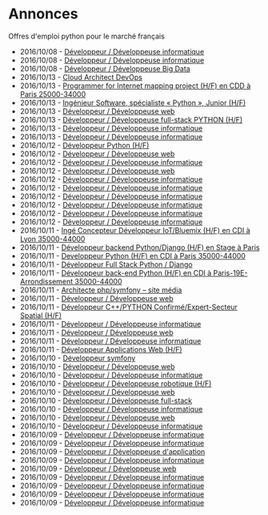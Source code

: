 # Annonces

Offres d'emploi python pour le marché français

* 2016/10/08 - [Développeur / Développeuse informatique](http://www.pyjobs.fr/jobs/details/3216/developpeur-developpeuse-informatique "Développeur / Développeuse informatique")
* 2016/10/08 - [Développeur / Développeuse informatique](http://www.pyjobs.fr/jobs/details/3217/developpeur-developpeuse-informatique "Développeur / Développeuse informatique")
* 2016/10/08 - [Développeur / Développeuse Big Data](http://www.pyjobs.fr/jobs/details/3219/developpeur-developpeuse-big-data "Développeur / Développeuse Big Data")
* 2016/10/13 - [Cloud Architect DevOps](http://www.pyjobs.fr/jobs/details/3764/cloud-architect-devops "Cloud Architect DevOps")
* 2016/10/13 - [Programmer for Internet mapping project (H/F) en CDD à Paris 25000-34000](http://www.pyjobs.fr/jobs/details/3763/programmer-for-internet-mapping-project-h-f-en-cdd-a-paris-25000-34000 "Programmer for Internet mapping project (H/F) en CDD à Paris 25000-34000")
* 2016/10/13 - [Ingénieur Software, spécialiste « Python », Junior (H/F)](http://www.pyjobs.fr/jobs/details/3760/ingenieur-software-specialiste-python-junior-h-f "Ingénieur Software, spécialiste « Python », Junior (H/F)")
* 2016/10/13 - [Développeur / Développeuse web](http://www.pyjobs.fr/jobs/details/3761/developpeur-developpeuse-web "Développeur / Développeuse web")
* 2016/10/13 - [Développeur / Développeuse full-stack PYTHON (H/F)](http://www.pyjobs.fr/jobs/details/3765/developpeur-developpeuse-full-stack-python-h-f "Développeur / Développeuse full-stack PYTHON (H/F)")
* 2016/10/13 - [Développeur / Développeuse informatique](http://www.pyjobs.fr/jobs/details/3762/developpeur-developpeuse-informatique "Développeur / Développeuse informatique")
* 2016/10/13 - [Développeur / Développeuse informatique](http://www.pyjobs.fr/jobs/details/3759/developpeur-developpeuse-informatique "Développeur / Développeuse informatique")
* 2016/10/12 - [Développeur Python (H/F)](http://www.pyjobs.fr/jobs/details/3758/developpeur-python-h-f "Développeur Python (H/F)")
* 2016/10/12 - [Développeur / Développeuse web](http://www.pyjobs.fr/jobs/details/3754/developpeur-developpeuse-web "Développeur / Développeuse web")
* 2016/10/12 - [Développeur / Développeuse informatique](http://www.pyjobs.fr/jobs/details/3749/developpeur-developpeuse-informatique "Développeur / Développeuse informatique")
* 2016/10/12 - [Développeur / Développeuse web](http://www.pyjobs.fr/jobs/details/3753/developpeur-developpeuse-web "Développeur / Développeuse web")
* 2016/10/12 - [Développeur / Développeuse informatique](http://www.pyjobs.fr/jobs/details/3750/developpeur-developpeuse-informatique "Développeur / Développeuse informatique")
* 2016/10/12 - [Développeur / Développeuse informatique](http://www.pyjobs.fr/jobs/details/3751/developpeur-developpeuse-informatique "Développeur / Développeuse informatique")
* 2016/10/12 - [Développeur / Développeuse informatique](http://www.pyjobs.fr/jobs/details/3755/developpeur-developpeuse-informatique "Développeur / Développeuse informatique")
* 2016/10/12 - [Développeur / Développeuse informatique](http://www.pyjobs.fr/jobs/details/3752/developpeur-developpeuse-informatique "Développeur / Développeuse informatique")
* 2016/10/12 - [Développeur / Développeuse informatique](http://www.pyjobs.fr/jobs/details/3757/developpeur-developpeuse-informatique "Développeur / Développeuse informatique")
* 2016/10/12 - [Développeur / Développeuse informatique](http://www.pyjobs.fr/jobs/details/3756/developpeur-developpeuse-informatique "Développeur / Développeuse informatique")
* 2016/10/11 - [Ingé Concepteur Développeur IoT/Bluemix (H/F) en CDI à Lyon 35000-44000](http://www.pyjobs.fr/jobs/details/3746/inge-concepteur-developpeur-iot-bluemix-h-f-en-cdi-a-lyon-35000-44000 "Ingé Concepteur Développeur IoT/Bluemix (H/F) en CDI à Lyon 35000-44000")
* 2016/10/11 - [Développeur backend Python/Django (H/F) en Stage à Paris](http://www.pyjobs.fr/jobs/details/3743/developpeur-backend-python-django-h-f-en-stage-a-paris "Développeur backend Python/Django (H/F) en Stage à Paris")
* 2016/10/11 - [Developpeur Python (H/F) en CDI à Paris 35000-44000](http://www.pyjobs.fr/jobs/details/3744/developpeur-python-h-f-en-cdi-a-paris-35000-44000 "Developpeur Python (H/F) en CDI à Paris 35000-44000")
* 2016/10/11 - [Développeur Full Stack Python / Django](http://www.pyjobs.fr/jobs/details/3740/developpeur-full-stack-python-django "Développeur Full Stack Python / Django")
* 2016/10/11 - [Développeur back-end Python (H/F) en CDI à Paris-19E-Arrondissement 35000-44000](http://www.pyjobs.fr/jobs/details/3741/developpeur-back-end-python-h-f-en-cdi-a-paris-19e-arrondissement-35000-44000 "Développeur back-end Python (H/F) en CDI à Paris-19E-Arrondissement 35000-44000")
* 2016/10/11 - [Architecte php/symfony – site média](http://www.pyjobs.fr/jobs/details/3738/architecte-php-symfony-site-media "Architecte php/symfony – site média")
* 2016/10/11 - [Développeur / Développeuse web](http://www.pyjobs.fr/jobs/details/3747/developpeur-developpeuse-web "Développeur / Développeuse web")
* 2016/10/11 - [Développeur C++/PYTHON Confirmé/Expert-Secteur Spatial (H/F)](http://www.pyjobs.fr/jobs/details/3739/developpeur-c-python-confirme-expert-secteur-spatial-h-f "Développeur C++/PYTHON Confirmé/Expert-Secteur Spatial (H/F)")
* 2016/10/11 - [Développeur / Développeuse informatique](http://www.pyjobs.fr/jobs/details/3745/developpeur-developpeuse-informatique "Développeur / Développeuse informatique")
* 2016/10/11 - [Développeur / Développeuse web](http://www.pyjobs.fr/jobs/details/3748/developpeur-developpeuse-web "Développeur / Développeuse web")
* 2016/10/11 - [Développeur / Développeuse informatique](http://www.pyjobs.fr/jobs/details/3737/developpeur-developpeuse-informatique "Développeur / Développeuse informatique")
* 2016/10/11 - [Développeur Applications Web (H/F)](http://www.pyjobs.fr/jobs/details/3742/developpeur-applications-web-h-f "Développeur Applications Web (H/F)")
* 2016/10/10 - [Développeur symfony](http://www.pyjobs.fr/jobs/details/3730/developpeur-symfony "Développeur symfony")
* 2016/10/10 - [Développeur / Développeuse web](http://www.pyjobs.fr/jobs/details/3735/developpeur-developpeuse-web "Développeur / Développeuse web")
* 2016/10/10 - [Développeur / Développeuse informatique](http://www.pyjobs.fr/jobs/details/3736/developpeur-developpeuse-informatique "Développeur / Développeuse informatique")
* 2016/10/10 - [Développeur / Développeuse robotique (H/F)](http://www.pyjobs.fr/jobs/details/3733/developpeur-developpeuse-robotique-h-f "Développeur / Développeuse robotique (H/F)")
* 2016/10/10 - [Développeur / Développeuse web](http://www.pyjobs.fr/jobs/details/3734/developpeur-developpeuse-web "Développeur / Développeuse web")
* 2016/10/10 - [Développeur / Développeuse full-stack](http://www.pyjobs.fr/jobs/details/3732/developpeur-developpeuse-full-stack "Développeur / Développeuse full-stack")
* 2016/10/10 - [Développeur / Développeuse informatique](http://www.pyjobs.fr/jobs/details/3731/developpeur-developpeuse-informatique "Développeur / Développeuse informatique")
* 2016/10/10 - [Développeur / Développeuse web](http://www.pyjobs.fr/jobs/details/3728/developpeur-developpeuse-web "Développeur / Développeuse web")
* 2016/10/10 - [Développeur / Développeuse informatique](http://www.pyjobs.fr/jobs/details/3729/developpeur-developpeuse-informatique "Développeur / Développeuse informatique")
* 2016/10/09 - [Développeur / Développeuse informatique](http://www.pyjobs.fr/jobs/details/3727/developpeur-developpeuse-informatique "Développeur / Développeuse informatique")
* 2016/10/09 - [Développeur / Développeuse informatique](http://www.pyjobs.fr/jobs/details/3726/developpeur-developpeuse-informatique "Développeur / Développeuse informatique")
* 2016/10/09 - [Développeur / Développeuse d'application](http://www.pyjobs.fr/jobs/details/3724/developpeur-developpeuse-dapplication "Développeur / Développeuse d'application")
* 2016/10/09 - [Développeur / Développeuse informatique](http://www.pyjobs.fr/jobs/details/3725/developpeur-developpeuse-informatique "Développeur / Développeuse informatique")
* 2016/10/09 - [Développeur / Développeuse web](http://www.pyjobs.fr/jobs/details/3720/developpeur-developpeuse-web "Développeur / Développeuse web")
* 2016/10/09 - [Développeur / Développeuse informatique](http://www.pyjobs.fr/jobs/details/3721/developpeur-developpeuse-informatique "Développeur / Développeuse informatique")
* 2016/10/09 - [Développeur / Développeuse informatique](http://www.pyjobs.fr/jobs/details/3722/developpeur-developpeuse-informatique "Développeur / Développeuse informatique")
* 2016/10/09 - [Développeur / Développeuse informatique](http://www.pyjobs.fr/jobs/details/3723/developpeur-developpeuse-informatique "Développeur / Développeuse informatique")
* 2016/10/09 - [Développeur / Développeuse informatique](http://www.pyjobs.fr/jobs/details/3719/developpeur-developpeuse-informatique "Développeur / Développeuse informatique")

